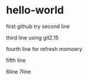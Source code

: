 # hello-world
first github try
second line

third line using git2.15

fourth line for refresh momoery

fifth line

6line
7line